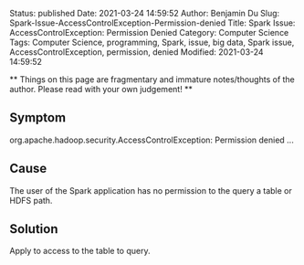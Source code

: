Status: published
Date: 2021-03-24 14:59:52
Author: Benjamin Du
Slug: Spark-Issue-AccessControlException-Permission-denied
Title: Spark Issue: AccessControlException: Permission Denied
Category: Computer Science
Tags: Computer Science, programming, Spark, issue, big data, Spark issue, AccessControlException, permission, denied
Modified: 2021-03-24 14:59:52

**
Things on this page are fragmentary and immature notes/thoughts of the author.
Please read with your own judgement!
**


## Symptom

org.apache.hadoop.security.AccessControlException: Permission denied ...

## Cause
The user of the Spark application has no permission to the query a table or HDFS path.

## Solution

Apply to access to the table to query.